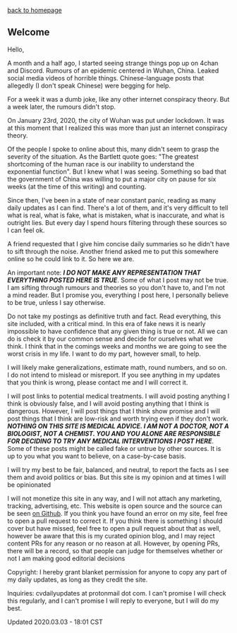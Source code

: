 [back to homepage](README.md)

## Welcome

Hello,

A month and a half ago, I started seeing strange things pop up on 4chan and
Discord. Rumours of an epidemic centered in Wuhan, China. Leaked social media
videos of horrible things. Chinese-language posts that allegedly (I don't
speak Chinese) were begging for help.

For a week it was a dumb joke, like any other internet conspiracy theory. But
a week later, the rumours didn't stop.

On January 23rd, 2020, the city of Wuhan was put under lockdown. It was at this
moment that I realized this was more than just an internet conspiracy theory.

Of the people I spoke to online about this, many didn't seem to grasp the
severity of the situation. As the Bartlett quote goes: "The greatest shortcoming
of the human race is our inability to understand the exponential function". But I
knew what I was seeing. Something so bad that the government of China was willing
to put a major city on pause for six weeks (at the time of this writing) and counting.

Since then, I've been in a state of near constant panic, reading as many
daily updates as I can find. There's a lot of them, and it's very
difficult to tell what is real, what is fake, what is mistaken, what is
inaccurate, and what is outright lies. But every day I spend hours
filtering through these sources so I can feel ok.

A friend requested that I give him concise daily summaries so he didn't
have to sift through the noise. Another friend asked me to put this
somewhere online so he could link to it. So here we are.

An important note: _**I DO NOT MAKE ANY REPRESENTATION THAT EVERYTHING
POSTED HERE IS TRUE**_. Some of what I post may not be true. I am
sifting through rumours and theories so you don't have to, and I'm not a
mind reader. But I promise you, everything I post here, I personally
believe to be true, unless I say otherwise.

Do not take my postings as definitive truth and fact. Read everything,
this site included, with a critical mind. In this era of fake news it is
nearly impossible to have confidence that any given thing is true or
not. All we can do is check it by our common sense and decide for
ourselves what we think. I think that in the comings weeks and months we
are going to see the worst crisis in my life. I want to do my part,
however small, to help.

I will likely make generalizations, estimate math, round numbers, and so
on. I do not intend to mislead or misreport. If you see anything in my
updates that you think is wrong, please contact me and I will correct
it.

I will post links to potential medical treatments. I will avoid posting
anything I think is obviously false, and I will avoid posting anything
that I think is dangerous. However, I will post things that I think show
promise and I will post things that I think are low-risk and worth
trying even if they don't work. _**NOTHING ON THIS SITE IS MEDICAL
ADVICE. I AM NOT A DOCTOR, NOT A BIOLOGIST, NOT A CHEMIST. YOU AND YOU
ALONE ARE RESPONSIBLE FOR DECIDING TO TRY ANY MEDICAL INTERVENTIONS I
POST HERE**_. Some of these posts might be called fake or untrue by
other sources. It is up to you what you want to believe, on a
case-by-case basis.

I will try my best to be fair, balanced, and neutral, to report the
facts as I see them and avoid politics or bias. But this site is my
opinion and at times I will be opinionated

I will not monetize this site in any way, and I will not attach any
marketing, tracking, advertising, etc. This website is open source and
the source can be seen [on
Github](https://github.com/cvdailyupdates/cvdailyupdates.github.io). If
you think you have found an error on my site, feel free to open a pull
request to correct it. If you think there is something I should cover
but have missed, feel free to open a pull request about that as well,
however be aware that this is my curated opinion blog, and I may reject
content PRs for any reason or no reason at all. However, by opening PRs,
there will be a record, so that people can judge for themselves whether
or not I am making good editorial decisions

Copyright: I hereby grant blanket permission for anyone to copy any part
of my daily updates, as long as they credit the site.

Inquiries: cvdailyupdates at protonmail dot com. I can't promise I will
check this regularly, and I can't promise I will reply to everyone, but
I will do my best.

Updated 2020.03.03 - 18:01 CST
